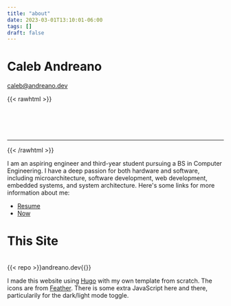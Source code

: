 ```yaml
---
title: "about"
date: 2023-03-01T13:10:01-06:00
tags: []
draft: false
---
```


# Caleb Andreano
[caleb@andreano.dev](mailto:caleb@andreano.dev)

{{< rawhtml >}}
  <div class="socials">
    <div class="social">
      <a href="https://www.linkedin.com/in/caleb-andreano/">
        <pre class="social" data-feather="linkedin"></pre>
      </a>
    </div>
    <div class="social2">
      <a href="https://github.com/xiugaze">
        <pre data-feather="github"></pre>
      </a>
    </div>
    <div class="social">
      <a href="mailto:caleb@andreano.dev">
        <pre data-feather="mail"></pre>
      </a>
    </div>
    <br>
    <hr>
{{< /rawhtml >}}

I am an aspiring engineer and third-year student pursuing a BS in Computer Engineering. I have a deep passion for both hardware and software, including microarchitecture, software development, web development, embedded systems, and system architecture.
Here's some links for more information about me:
- [Resume](/files/cv.pdf)
- [Now](/now)

# This Site  
<br> 
{{< repo >}}andreano.dev{{</ repo >}}

I made this website using [Hugo](https://gohugo.io/) with my own template from scratch. The icons are from [Feather](https://feathericons.com/). 
There is some extra JavaScript here and there, particularily for the dark/light mode toggle.


